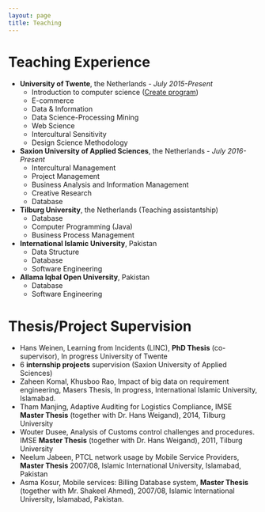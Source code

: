 ```yaml
---
layout: page
title: Teaching
---
```


Teaching Experience
======
* <b>University of Twente</b>, the Netherlands - <i>July 2015-Present</i>
  * Introduction to computer science ([Create program](https://www.utwente.nl/en/create/))
  * E-commerce
  * Data & Information
  * Data Science-Processing Mining
  * Web Science
  * Intercultural Sensitivity
  * Design Science Methodology
* <b>Saxion University of Applied Sciences</b>, the Netherlands - <i>July 2016-Present</i>
  * Intercultural Management
  * Project Management
  * Business Analysis and Information Management
  * Creative Research
  * Database
* <b>Tilburg University</b>, the Netherlands (Teaching assistantship)
  * Database
  * Computer Programming (Java)
  * Business Process Management
* <b>International Islamic University</b>, Pakistan
  * Data Structure
  * Database
  * Software Engineering
* <b>Allama Iqbal Open University</b>, Pakistan
  * Database
  * Software Engineering
  
Thesis/Project Supervision
======
  * Hans Weinen, Learning from Incidents (LINC), <b>PhD Thesis</b> (co-supervisor), In progress University of Twente
  * 6 <b>internship projects</b> supervision (Saxion University of Applied Sciences)
  * Zaheen Komal, Khusboo Rao, Impact of big data on requirement engineering, Masers Thesis, In progress, International Islamic University, Islamabad.
  * Tham Manjing, Adaptive Auditing for Logistics Compliance, IMSE <b>Master Thesis</b> (together with Dr. Hans Weigand), 2014, Tilburg University
  * Wouter Dusee, Analysis of Customs control challenges and procedures. IMSE <b>Master Thesis</b> (together with Dr. Hans Weigand), 2011, Tilburg University
  * Neelum Jabeen, PTCL network usage by Mobile Service Providers, <b>Master Thesis</b> 2007/08, Islamic International University, Islamabad, Pakistan
  * Asma Kosur, Mobile services: Billing Database system, <b>Master Thesis</b> (together with Mr. Shakeel Ahmed), 2007/08, Islamic International University, Islamabad, Pakistan.
